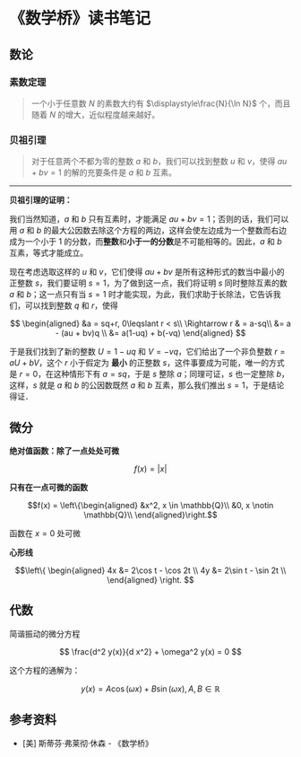 # 《数学桥》读书笔记


[annotation]: <id> (b73e3a04-13dd-43ce-98c1-e6ea4de7c9ee)
[annotation]: <status> (public)
[annotation]: <create_time> (2020-06-18 13:55:30)
[annotation]: <category> (读书笔记)
[annotation]: <tags> (数论|微积分|线性代数|概率论)
[annotation]: <comments> (false)
[annotation]: <url> (http://blog.ccyg.studio/article/b73e3a04-13dd-43ce-98c1-e6ea4de7c9ee)

<input class='mathjax align' value='left' type='hidden'/>



## 数论

### 素数定理

> 一个小于任意数 $N$ 的素数大约有 $\displaystyle\frac{N}{\ln N}$ 个，而且随着 $N$ 的增大，近似程度越来越好。

### 贝祖引理

> 对于任意两个不都为零的整数 $a$ 和 $b$，我们可以找到整数 $u$ 和 $v$，使得 $au + bv = 1$ 的解的充要条件是 $a$ 和 $b$ 互素。

---

**贝祖引理的证明：**

我们当然知道，$a$ 和 $b$ 只有互素时，才能满足 $au+bv=1$；否则的话，我们可以用 $a$ 和 $b$ 的最大公因数去除这个方程的两边，这样会使左边成为一个整数而右边成为一个小于 $1$ 的分数，而**整数**和**小于一的分数**是不可能相等的。因此，$a$ 和 $b$ 互素，等式才能成立。

现在考虑选取这样的 $u$ 和 $v$，它们使得 $au+bv$ 是所有这种形式的数当中最小的正整数 $s$，我们要证明 $s=1$，为了做到这一点，我们将证明 $s$ 同时整除互素的数 $a$ 和 $b$；这一点只有当 $s=1$ 时才能实现，为此，我们求助于长除法，它告诉我们，可以找到整数 $q$ 和 $r$，使得

$$
\begin{aligned}
&a = sq+r, 0\leqslant r < s\\
\Rightarrow r & = a-sq\\
&= a - (au + bv)q \\
&= a(1-uq) + b(-vq)
\end{aligned}
$$

于是我们找到了新的整数 $U=1-uq$ 和 $V=-vq$，它们给出了一个非负整数 $r= aU+bV$，这个 $r$ 小于假定为 **最小** 的正整数 $s$，这件事要成为可能，唯一的方式是 $r = 0$，在这种情形下有 $a=sq$，于是 $s$ 整除 $a$；同理可证，$s$ 也一定整除 $b$，这样，$s$ 就是 $a$ 和 $b$ 的公因数既然 $a$ 和 $b$ 互素，那么我们推出 $s=1$，于是结论得证．

## 微分

**绝对值函数：除了一点处处可微**

$$ f(x) = |x| $$

<div class="ui segment">
<div id="x"></div>
</div>

<script type='module'>
/* jshint esversion: 6 */
function plot_x() {
    functionPlot({
    target: '#x',
    width: $('#cardioid').width(),
    height: $('#cardioid').width() / 1.77,
    yAxis: {domain: [-1.5/1.77, 1.5/1.77]},
    xAxis: {domain: [-1.5, 1.5]},
    data: [{
        fn: "abs(x)",
        derivative: {
            fn: "abs(x)/x",
            updateOnMouseMove: true
        }
    }]
});
}

$(document).ready(function () {
    plot_x();
});

$(window).resize(function () {
    plot_x();
});
</script>

**只有在一点可微的函数**

$$f(x) = \left\{\begin{aligned}
&x^2,  x \in \mathbb{Q}\\
&0,  x \notin \mathbb{Q}\\
\end{aligned}\right.$$

函数在 $x=0$ 处可微

**心形线**

$$\left\{
\begin{aligned}
4x &= 2\cos t - \cos 2t \\
4y &= 2\sin t - \sin 2t \\
\end{aligned}
\right.
$$

<div class="ui segment">
<div id="cardioid"></div>
</div>

<script type='module'>
/* jshint esversion: 6 */
function plot_cardioid() {
    functionPlot({
    target: '#cardioid',
    width: $('#cardioid').width(),
    height: $('#cardioid').width() / 1.77,
    yAxis: {domain: [-1.5/1.77, 1.5/1.77]},
    xAxis: {domain: [-1.5, 1.5]},
    data: [{
        x: '(2cos(t)-cos(2t))/4',
        y: '(2sin(t)-sin(2t))/4',
        fnType: 'parametric',
        graphType: 'polyline'
    }]
});
}

$(document).ready(function () {
    plot_cardioid();
});

$(window).resize(function () {
    plot_cardioid();
});
</script>

## 代数

简谐振动的微分方程

$$ \frac{d^2 y(x)}{d x^2} + \omega^2 y(x) = 0 $$

这个方程的通解为：

$$ y(x) = A\cos(\omega x) + B \sin(\omega x), A, B \in \mathbb{R} $$

## 参考资料

- [美] 斯蒂芬·弗莱彻·休森 - 《数学桥》

<script src="https://fastly.jsdelivr.net/npm/jquery@3.4.0/dist/jquery.min.js"></script>
<script src="https://fastly.jsdelivr.net/npm/d3@3.5.17/d3.min.js"></script>
<script src="https://fastly.jsdelivr.net/npm/function-plot@1.19.1/dist/function-plot.min.js"></script>